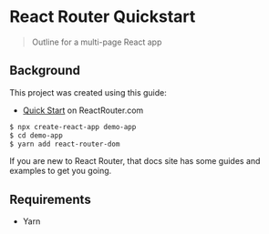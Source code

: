 # React Router Quickstart
> Outline for a multi-page React app


## Background

This project was created using this guide:

- [Quick Start](https://reactrouter.com/web/guides/quick-start) on ReactRouter.com

```sh
$ npx create-react-app demo-app
$ cd demo-app
$ yarn add react-router-dom
```

If you are new to React Router, that docs site has some guides and examples to get you going.


## Requirements

- Yarn
